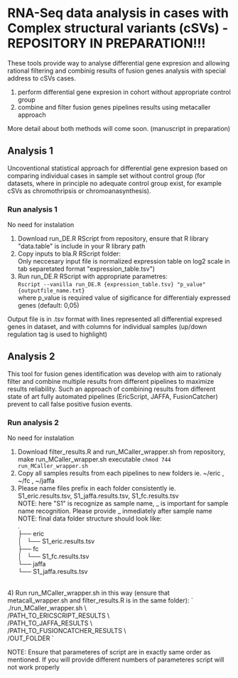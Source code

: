 # RNA-Seq data analysis in cases with Complex structural variants (cSVs) - REPOSITORY IN PREPARATION!!!
These tools provide way to analyse differential gene expresion and allowing rational filtering and combinig results of fusion genes analysis with special address to cSVs cases. 

  1) perform differential gene expresion in cohort without appropriate control group
  2) combine and filter fusion genes pipelines results using metacaller approach

More detail about both methods will come soon. (manuscript in preparation)
  
## Analysis 1
Uncoventional statistical approach for differential gene expresion based on comparing individual cases in sample set without control group (for datasets, where in principle no adequate control group exist, for example cSVs as chromothripsis or chromoanasynthesis).

### Run analysis 1
No need for instalation
  1) Download run_DE.R RScript from repository, ensure that R library "data.table" is include in your R library path
  2) Copy inputs to bla.R RScript folder:
     <br /> Only neccesary input file is normalized expression table on log2 scale in tab separetated format          "expression_table.tsv")
  3) Run run_DE.R RScript with appropriate parametres:
     <br /> `Rscript --vanilla run_DE.R {expression_table.tsv} "p_value" {outputfile_name.txt}`
     <br /> where p_value is required value of sigificance for differentialy expressed genes (default: 0,05)         

Output file is in .tsv format with lines represented all differential expresed genes in dataset, and with columns for individual samples (up/down regulation tag is used to highlight)
 
## Analysis 2
This tool for fusion genes identification was develop with aim to rationaly filter and combine multiple results from different pipelines to maximize results reliability. Such an approach of combining results from different state of art fully automated pipelines (EricScript, JAFFA, FusionCatcher) prevent to call false positive fusion events.

### Run analysis 2
No need for instalation
   1) Download filter_results.R and run_MCaller_wrapper.sh from repository, make run_MCaller_wrapper.sh executable `chmod 744 run_MCaller_wrapper.sh`
   2) Copy all samples results from each pipelines to new folders ie. ~/eric , ~/fc , ~/jaffa
   3) Please name files prefix in each folder consistently ie. S1_eric.results.tsv, S1_jaffa.results.tsv,     S1_fc.results.tsv
   <br /> NOTE: here "S1" is recognize as sample name, _ is important for sample name recognition. Please provide _ inmediately after sample name
   <br /> NOTE: final data folder structure should look like:
<br />.
<br />├── eric
<br />│   └── S1_eric.results.tsv
<br />├── fc
<br />│   └── S1_fc.results.tsv
<br />└── jaffa
<br />    └── S1_jaffa.results.tsv
<br />
   4) Run run_MCaller_wrapper.sh in this way (ensure that metacall_wrapper.sh and filter_results.R is in the same folder):
      `
      <br /> ./run_MCaller_wrapper.sh \
      <br /> /PATH_TO_ERICSCRIPT_RESULTS \
      <br /> /PATH_TO_JAFFA_RESULTS \
      <br /> /PATH_TO_FUSIONCATCHER_RESULTS \
      <br /> /OUT_FOLDER
      `
      
   NOTE: Ensure that parameteres of script are in exactly same order as mentioned. If you will provide different numbers of parameteres script will not work properly   


